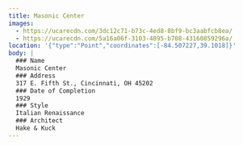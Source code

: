 ```yaml
---
title: Masonic Center
images:
  - https://ucarecdn.com/3dc12c71-b73c-4ed8-8bf9-bc3aabfcb8ea/
  - https://ucarecdn.com/5a16a06f-3103-4895-b708-43160859296a/
location: '{"type":"Point","coordinates":[-84.507227,39.1018]}'
body: |
  ### Name
  Masonic Center
  ### Address
  317 E. Fifth St., Cincinnati, OH 45202
  ### Date of Completion
  1929
  ### Style
  Italian Renaissance
  ### Architect
  Hake & Kuck
---
```

